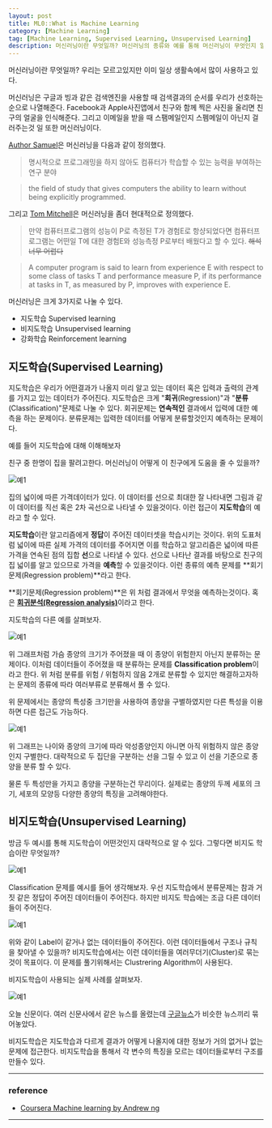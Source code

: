 ```yaml
---
layout: post
title: ML0::What is Machine Learning
category: [Machine Learning]
tag: [Machine Learning, Supervised Learning, Unsupervised Learning]
description: 머신러닝이란 무엇일까? 머신러닝의 종류와 예를 통해 머신러닝이 무엇인지 알아보자.
---
```



머신러닝이란 무엇일까? 우리는 모르고있지만 이미 일상 생활속에서 많이 사용하고 있다.

머신러닝은 구글과 빙과 같은 검색엔진을 사용할 때 검색결과의 순서를 우리가 선호하는 순으로 나열해준다. Facebook과 Apple사진앱에서 친구와 함께 찍은 사진을 올리면 친구의 얼굴을 인식해준다. 그리고 이메일을 받을 때 스팸메일인지 스펨메일이 아닌지 걸러주는것 일 또한 머신러닝이다.


[Author Samuel](https://en.wikipedia.org/wiki/Arthur_Samuel)은 머신러닝을 다음과 같이 정의했다.
>명시적으로 프로그래밍을 하지 않아도 컴퓨터가 학습할 수 있는 능력을 부여하는 연구 분야

>the field of study that gives computers the ability to learn without being explicitly programmed.

그리고 [Tom Mitchell](https://en.wikipedia.org/wiki/Tom_M._Mitchell)은 머신러닝을 좀더 현대적으로 정의했다.
> 만약 컴퓨터프로그램의 성능이 P로 측정된 T가 경험E로 항샹되었다면 컴퓨터프로그램는 어떤일 T에 대한 경험E와 성능측정 P로부터 배웠다고 할 수 있다.
~~해석 너무 어렵다~~

> A computer program is said to learn from experience E with respect to some class of tasks T and performance measure P, if its performance at tasks in T, as measured by P, improves with experience E.


머신러닝은 크게 3가지로 나눌 수 있다.

- 지도학습 Supervised learning
- 비지도학습 Unsupervised learning
- 강화학습 Reinforcement learning


## 지도학습(Supervised Learning)
지도학습은 우리가 어떤결과가 나올지 미리 알고 있는 데이터 혹은 입력과 출력의 관계를 가지고 있는 데이터가 주어진다. 지도학습은 크게 "**회귀**(Regression)"과 "**분류**(Classification)"문제로 나눌 수 있다. 회귀문제는 **연속적인** 결과에서 입력에 대한 예측을 하는 문제이다. 분류문제는 입력한 데이터를 어떻게 분류할것인지 예측하는 문제이다.

예를 들어 지도학습에 대해 이해해보자

친구 중 한명이 집을 팔려고한다. 머신러닝이 어떻게 이 친구에게 도움을 줄 수 있을까? 

![예1](/assets/posts/MachineLearning/ml0-0.png)

집의 넓이에 따른 가격데이터가 있다. 이 데이터를 선으로 최대한 잘 나타내면 그림과 같이 데이터를 직선 혹은 2차 곡선으로 나타낼 수 있을것이다. 이런 접근이 **지도학습**의 예라고 할 수 있다.

**지도학습**이란 알고리즘에게 **정답**이 주어진 데이터셋을 학습시키는 것이다. 위의 도표처럼 넓이에 따른 실제 가격의 데이터를 주어지면 이를 학습하고 알고리즘은 넓이에 따른 가격을 연속된 점의 집합 **선**으로 나타낼 수 있다. 선으로 나타난 결과를 바탕으로 친구의 집 넓이를 알고 있으므로 가격을 **예측**할 수 있을것이다. 이런 종류의 예측 문제를 **회기문제(Regression problem)**라고 한다.

**회기문제(Regression problem)**은 위 처럼 결과에서 무엇을 예측하는것이다. 혹은 [**회귀분석(Regression analysis)**](https://ko.wikipedia.org/wiki/%ED%9A%8C%EA%B7%80%EB%B6%84%EC%84%9D)이라고 한다.

지도학습의 다른 예를 살펴보자.

![예1](/assets/posts/MachineLearning/ml0-1.png)

위 그래프처럼 가슴 종양의 크기가 주어졌을 때 이 종양이 위험한지 아닌지 분류하는 문제이다. 이처럼 데이터들이 주어졌을 때 분류하는 문제를 **Classification problem**이라고 한다. 위 처럼 분류를 위험 / 위험하지 않음 2개로 분류할 수 있지만 해결하고자하는 문제의 종류에 따라 여러부류로 분류해서 풀 수 있다.

위 문제에서는 종양의 특성중 크기만을 사용하여 종양을 구별하였지만 다른 특성을 이용하면 다른 접근도 가능하다.

![예1](/assets/posts/MachineLearning/ml0-2.png)

위 그래프는 나이와 종양의 크기에 따라 악성종양인지 아니면 아직 위험하지 않은 종양인지 구별한다. 대략적으로 두 집단을 구분하는 선을 그릴 수 있고 이 선을 기준으로 종양을 분류 할 수 있다.

물론 두 특성만을 가지고 종양을 구분하는건 무리이다. 실제로는 종양의 두께 세포의 크기, 세포의 모양등 다양한 종양의 특징을 고려해야한다.


## 비지도학습(Unsupervised Learning)


방금 두 예시를 통해 지도학습이 어떤것인지 대략적으로 알 수 있다. 그렇다면 비지도 학습이란 무엇일까?

![예1](/assets/posts/MachineLearning/ml0-3.png)

Classification 문제를 예시를 들어 생각해보자. 우선 지도학습에서 분류문제는 참과 거짓 같은 정답이 주어진 데이터들이 주어진다. 하지만 비지도 학습에는 조금 다른 데이터들이 주어진다.

![예1](/assets/posts/MachineLearning/ml0-4.png)

위와 같이 Label이 같거나 없는 데이터들이 주어진다. 이런 데이터들에서 구조나 규칙을 찾아낼 수 있을까? 비지도학습에서는 이런 데이터들을 여러무더기(Cluster)로 묶는것이 목표이다. 이 문제를 풀기위해서는 Clustrering Algorithm이 사용된다. 

비지도학습이 사용되는 실제 사례를 살펴보자.


![예1](/assets/posts/MachineLearning/ml0-5.png)

오늘 신문이다. 여러 신문사에서 같은 뉴스를 올렸는데 [구글뉴스](https://news.google.com/)가 비슷한 뉴스끼리 묶어놓았다. 

비지도학습은 지도학습과 다르게 결과가 어떻게 나올지에 대한 정보가 거의 없거나 없는 문제에 접근한다. 비지도학습을 통해서 각 변수의 특징을 모르는 데이터들로부터 구조를 만들수 있다.  

---

### reference 
 - [Coursera Machine learning by Andrew ng]((https://www.coursera.org/learn/machine-learning/home/week/1)])
 
---